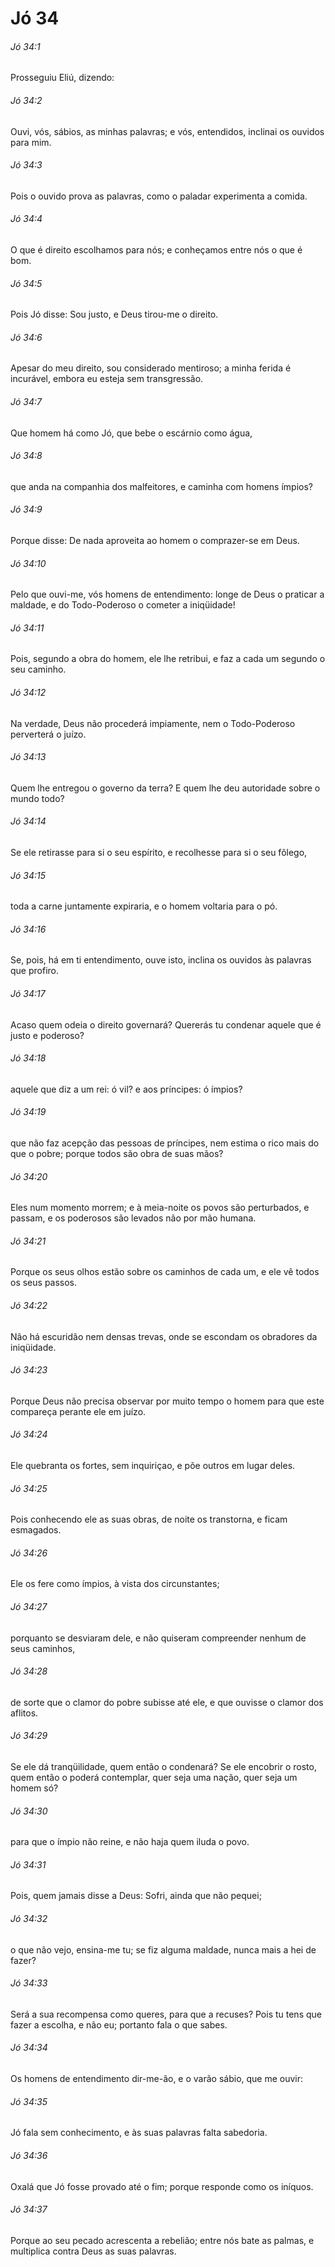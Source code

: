 # Jó 34

###### Jó 34:1

Prosseguiu Eliú, dizendo:

###### Jó 34:2

Ouvi, vós, sábios, as minhas palavras; e vós, entendidos, inclinai os ouvidos para mim.

###### Jó 34:3

Pois o ouvido prova as palavras, como o paladar experimenta a comida.

###### Jó 34:4

O que é direito escolhamos para nós; e conheçamos entre nós o que é bom.

###### Jó 34:5

Pois Jó disse: Sou justo, e Deus tirou-me o direito.

###### Jó 34:6

Apesar do meu direito, sou considerado mentiroso; a minha ferida é incurável, embora eu esteja sem transgressão.

###### Jó 34:7

Que homem há como Jó, que bebe o escárnio como água,

###### Jó 34:8

que anda na companhia dos malfeitores, e caminha com homens ímpios?

###### Jó 34:9

Porque disse: De nada aproveita ao homem o comprazer-se em Deus.

###### Jó 34:10

Pelo que ouvi-me, vós homens de entendimento: longe de Deus o praticar a maldade, e do Todo-Poderoso o cometer a iniqüidade!

###### Jó 34:11

Pois, segundo a obra do homem, ele lhe retribui, e faz a cada um segundo o seu caminho.

###### Jó 34:12

Na verdade, Deus não procederá impiamente, nem o Todo-Poderoso perverterá o juízo.

###### Jó 34:13

Quem lhe entregou o governo da terra? E quem lhe deu autoridade sobre o mundo todo?

###### Jó 34:14

Se ele retirasse para si o seu espírito, e recolhesse para si o seu fôlego,

###### Jó 34:15

toda a carne juntamente expiraria, e o homem voltaria para o pó.

###### Jó 34:16

Se, pois, há em ti entendimento, ouve isto, inclina os ouvidos às palavras que profiro.

###### Jó 34:17

Acaso quem odeia o direito governará? Quererás tu condenar aquele que é justo e poderoso?

###### Jó 34:18

aquele que diz a um rei: ó vil? e aos príncipes: ó ímpios?

###### Jó 34:19

que não faz acepção das pessoas de príncipes, nem estima o rico mais do que o pobre; porque todos são obra de suas mãos?

###### Jó 34:20

Eles num momento morrem; e à meia-noite os povos são perturbados, e passam, e os poderosos são levados não por mão humana.

###### Jó 34:21

Porque os seus olhos estão sobre os caminhos de cada um, e ele vê todos os seus passos.

###### Jó 34:22

Não há escuridão nem densas trevas, onde se escondam os obradores da iniqüidade.

###### Jó 34:23

Porque Deus não precisa observar por muito tempo o homem para que este compareça perante ele em juízo.

###### Jó 34:24

Ele quebranta os fortes, sem inquiriçao, e põe outros em lugar deles.

###### Jó 34:25

Pois conhecendo ele as suas obras, de noite os transtorna, e ficam esmagados.

###### Jó 34:26

Ele os fere como ímpios, à vista dos circunstantes;

###### Jó 34:27

porquanto se desviaram dele, e não quiseram compreender nenhum de seus caminhos,

###### Jó 34:28

de sorte que o clamor do pobre subisse até ele, e que ouvisse o clamor dos aflitos.

###### Jó 34:29

Se ele dá tranqüilidade, quem então o condenará? Se ele encobrir o rosto, quem então o poderá contemplar, quer seja uma nação, quer seja um homem só?

###### Jó 34:30

para que o ímpio não reine, e não haja quem iluda o povo.

###### Jó 34:31

Pois, quem jamais disse a Deus: Sofri, ainda que não pequei;

###### Jó 34:32

o que não vejo, ensina-me tu; se fiz alguma maldade, nunca mais a hei de fazer?

###### Jó 34:33

Será a sua recompensa como queres, para que a recuses? Pois tu tens que fazer a escolha, e não eu; portanto fala o que sabes.

###### Jó 34:34

Os homens de entendimento dir-me-ão, e o varão sábio, que me ouvir:

###### Jó 34:35

Jó fala sem conhecimento, e às suas palavras falta sabedoria.

###### Jó 34:36

Oxalá que Jó fosse provado até o fim; porque responde como os iníquos.

###### Jó 34:37

Porque ao seu pecado acrescenta a rebelião; entre nós bate as palmas, e multiplica contra Deus as suas palavras.

